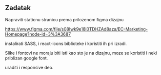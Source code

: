 ## Zadatak

Napraviti staticnu stranicu prema prilozenom figma dizajnu

https://www.figma.com/file/s08Iwk9e18l0TDHZAd8aza/EC-Marketing-Homepage?node-id=3%3A3687

instalirati SASS, i react-icons biblioteke i koristiti ih pri izradi.

Slike i fontovi ne moraju biti isti kao sto je na dizajnu, moze se koristiti i neki priblizan google font.

uraditi i responsive deo.
